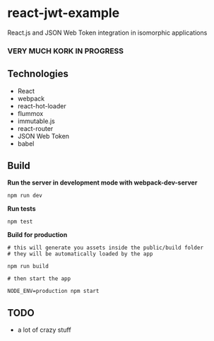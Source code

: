 # react-jwt-example

React.js and JSON Web Token integration in isomorphic applications

### VERY MUCH KORK IN PROGRESS

## Technologies
* React
* webpack
* react-hot-loader
* flummox
* immutable.js
* react-router
* JSON Web Token
* babel

## Build

**Run the server in development mode with webpack-dev-server**

```shell
npm run dev
```

**Run tests**

```shell
npm test
```

**Build for production**

```shell
# this will generate you assets inside the public/build folder
# they will be automatically loaded by the app

npm run build

# then start the app

NODE_ENV=production npm start
```

## TODO

* a lot of crazy stuff
